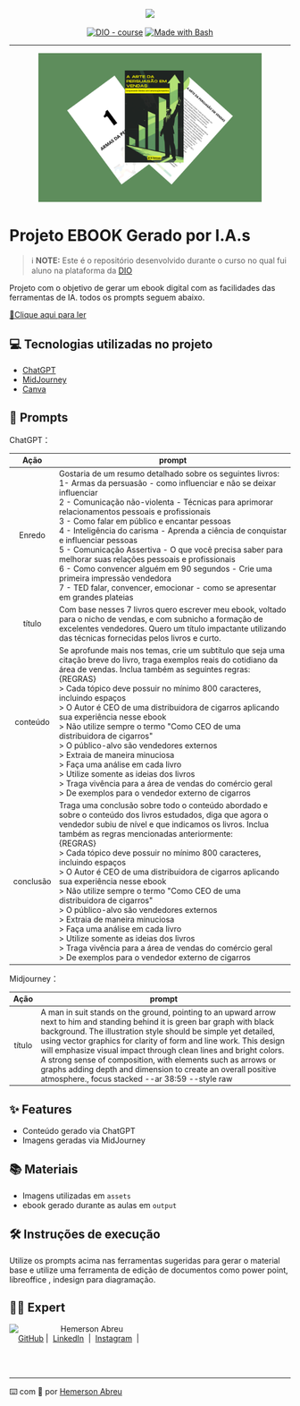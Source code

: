 <p align="center">
    <img width="100" src=".github/assets/banner.png">
</p>


<p align="center">
<a href="https://dio.me/"><img src="https://img.shields.io/badge/DIO-Course-28DA77?logo=youtube" alt="DIO - course"></a>
<a href="https://www.gnu.org/software/bash/" title="Go to Bash homepage"><img src="https://img.shields.io/badge/Prompt-Project-blue?logo=gnu-bash&amp;logoColor=white" alt="Made with Bash"></a></p>

-------


<p align="center">
<img 
    src="./assets/cover1.png"
    width="400"
/>
</p>

# Projeto EBOOK Gerado por I.A.s


 > ℹ️ **NOTE:** Este é o repositório desenvolvido durante o curso no qual fui aluno na plataforma da [DIO](https://web.dio.me/users/hemersonfire?tab=achievements)

Projeto com o objetivo de gerar um ebook digital com as facilidades das ferramentas de IA. todos os prompts
seguem abaixo.

<a href="https://github.com/azimutalx/prompts-recipe-to-create-a-ebook/blob/main/output/A_Arte_da_Persuasao_em_Vendas.pdf" title="View PDF now"> 📕Clique aqui para ler</a>

## 💻 Tecnologias utilizadas no projeto

- [ChatGPT](https://chat.openai.com/) 
- [MidJourney](https://www.midjourney.com/app/)
- [Canva](https://www.canva.com/)

## 🧠 Prompts


ChatGPT：

|   Ação   | prompt                                                                                                                                                                                                                                                                         |
| :------: | ------------------------------------------------------------------------------------------------------------------------------------------------------------------------------------------------------------------------------------------------------------------------------ |
|  Enredo  | Gostaria de um resumo detalhado sobre os seguintes livros:<br/>1- Armas da persuasão - como influenciar e não se deixar influenciar<br/>2 - Comunicação não-violenta - Técnicas para aprimorar relacionamentos pessoais e profissionais<br/>3 - Como falar em público e encantar pessoas<br/>4 - Inteligência do carisma - Aprenda a ciência de conquistar e influenciar pessoas<br/>5 - Comunicação Assertiva - O que você precisa saber para melhorar suas relações pessoais e profissionais<br/>6 - Como convencer alguém em 90 segundos - Crie uma primeira impressão vendedora<br/>7 - TED falar, convencer, emocionar - como se apresentar em grandes plateias |
|  título  | Com base nesses 7 livros quero escrever meu ebook, voltado para o nicho de vendas, e com subnicho a formação de excelentes vendedores. Quero um título impactante utilizando das técnicas fornecidas pelos livros e curto.  |  
| conteúdo | Se aprofunde mais nos temas, crie um subtítulo que seja uma citação breve do livro, traga exemplos reais do cotidiano da área de vendas. Inclua também as seguintes regras:<br/>\{REGRAS\}<br/>\> Cada tópico deve possuir no mínimo 800 caracteres, incluindo espaços<br/>\> O Autor é CEO de uma distribuidora de cigarros aplicando sua experiência nesse ebook<br/>\> Não utilize sempre o termo "Como CEO de uma distribuidora de cigarros"<br/>\> O público-alvo são vendedores externos<br/>\> Extraia de maneira minuciosa<br/>\> Faça uma análise em cada livro<br/>\> Utilize somente as ideias dos livros<br/>\> Traga vivência para a área de vendas do comércio geral<br/>\> De exemplos para o vendedor externo de cigarros |
| conclusão | Traga uma conclusão sobre todo o conteúdo abordado e sobre o conteúdo dos livros estudados, diga que agora o vendedor subiu de nível e que indicamos os livros. Inclua também as regras mencionadas anteriormente:<br/>\{REGRAS\}<br/>\> Cada tópico deve possuir no mínimo 800 caracteres, incluindo espaços<br/>\> O Autor é CEO de uma distribuidora de cigarros aplicando sua experiência nesse ebook<br/>\> Não utilize sempre o termo "Como CEO de uma distribuidora de cigarros"<br/>\> O público-alvo são vendedores externos<br/>\> Extraia de maneira minuciosa<br/>\> Faça uma análise em cada livro<br/>\> Utilize somente as ideias dos livros<br/>\> Traga vivência para a área de vendas do comércio geral<br/>\> De exemplos para o vendedor externo de cigarros |

Midjourney：

|  Ação  | prompt                                                                                 |
| :----: | -------------------------------------------------------------------------------------- |
| título | A man in suit stands on the ground, pointing to an upward arrow next to him and standing behind it is green bar graph with black background. The illustration style should be simple yet detailed, using vector graphics for clarity of form and line work. This design will emphasize visual impact through clean lines and bright colors. A strong sense of composition, with elements such as arrows or graphs adding depth and dimension to create an overall positive atmosphere., focus stacked --ar 38:59 --style raw  |

## ✨ Features

- Conteúdo gerado via ChatGPT
- Imagens geradas via MidJourney

## 📚 Materiais

- Imagens utilizadas em `assets`
- ebook gerado durante as aulas em `output`

## 🛠️ Instruções de execução

Utilize os prompts acima nas ferramentas sugeridas para gerar o material base e utilize uma ferramenta de edição de documentos como power point, libreoffice , indesign para diagramação.

## 👨‍💻 Expert

<p>
    <img 
      align=left 
      margin=10 
      width=80 
      src="https://avatars.githubusercontent.com/u/66793153?v=4"
    />
    <p>&nbsp&nbsp&nbspHemerson Abreu<br>
    &nbsp&nbsp&nbsp
    <a href="https://github.com/azimutalx">
    GitHub</a>&nbsp;|&nbsp;
    <a href="www.linkedin.com/in/
hemersonabreu">LinkedIn</a>
&nbsp;|&nbsp;
    <a href="https://www.instagram.com/hemersonabreu/">
    Instagram</a>
&nbsp;|&nbsp;</p>
</p>
<br/><br/>
<p>

---

⌨️ com 💜 por [Hemerson Abreu](https://github.com/azimutalx)
